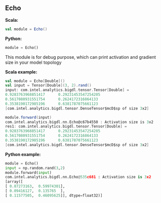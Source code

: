 ## Echo ##

**Scala:**
```scala
val module = Echo()
```
**Python:**
```python
module = Echo()
```

This module is for debug purpose, which can print activation and gradient size in your model topology

**Scala example:**
```scala
val module = Echo[Double]()
val input = Tensor[Double](3, 2).rand()
input: com.intel.analytics.bigdl.tensor.Tensor[Double] =
0.9283763968851417      0.29231453547254205
0.5617080931551754      0.2624172316864133
0.3538190172985196      0.6381787075661123
[com.intel.analytics.bigdl.tensor.DenseTensor$mcD$sp of size 3x2]

module.forward(input)
com.intel.analytics.bigdl.nn.Echo@c67b4550 : Activation size is 3x2
res1: com.intel.analytics.bigdl.tensor.Tensor[Double] =
0.9283763968851417      0.29231453547254205
0.5617080931551754      0.2624172316864133
0.3538190172985196      0.6381787075661123
[com.intel.analytics.bigdl.tensor.DenseTensor$mcD$sp of size 3x2]
```

**Python example:**
```python
module = Echo()
input = np.random.rand(3,2)
module.forward(input)
com.intel.analytics.bigdl.nn.Echo@535c681 : Activation size is 3x2
[array([
[ 0.87273163,  0.59974301],
[ 0.09416127,  0.135765  ],
[ 0.11577505,  0.46095625]], dtype=float32)]

```
